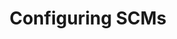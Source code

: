 ---
title: Configuring SCMs
linktitle: Configuring SCMs
description: Making Software Configuration Managers work with Jenkins X
weight: 40
menu:
  docs:
    parent: "Install and Setup"
    title: "Configuring SCMs"
---